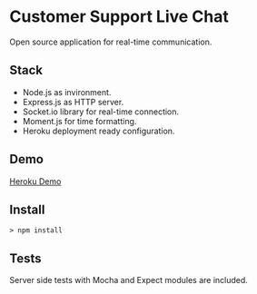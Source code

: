 # Customer Support Live Chat
Open source application for real-time communication.
## Stack
- Node.js as invironment.
- Express.js as HTTP server.
- Socket.io library for real-time connection.
- Moment.js for time formatting.
- Heroku deployment ready configuration.
## Demo
[Heroku Demo](https://floating-plains-26176.herokuapp.com/)

## Install
```
> npm install
```
## Tests
Server side tests with Mocha and Expect modules are included.